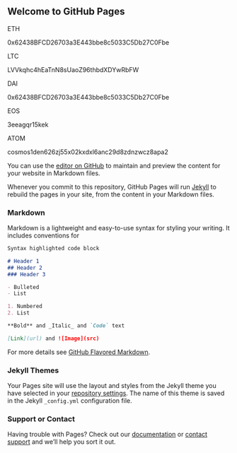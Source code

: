 ## Welcome to GitHub Pages






ETH

0x62438BFCD26703a3E443bbe8c5033C5Db27C0Fbe




LTC

LVVkqhc4hEaTnN8sUaoZ96thbdXDYwRbFW




DAI

0x62438BFCD26703a3E443bbe8c5033C5Db27C0Fbe




EOS

3eeagqr15kek




ATOM

cosmos1den626zj55x02kxdxl6anc29d8zdnzwcz8apa2













You can use the [editor on GitHub](https://github.com/pekpokpuk/pekpokpuk.github.io/edit/main/index.md) to maintain and preview the content for your website in Markdown files.

Whenever you commit to this repository, GitHub Pages will run [Jekyll](https://jekyllrb.com/) to rebuild the pages in your site, from the content in your Markdown files.

### Markdown

Markdown is a lightweight and easy-to-use syntax for styling your writing. It includes conventions for

```markdown
Syntax highlighted code block

# Header 1
## Header 2
### Header 3

- Bulleted
- List

1. Numbered
2. List

**Bold** and _Italic_ and `Code` text

[Link](url) and ![Image](src)
```

For more details see [GitHub Flavored Markdown](https://guides.github.com/features/mastering-markdown/).

### Jekyll Themes

Your Pages site will use the layout and styles from the Jekyll theme you have selected in your [repository settings](https://github.com/pekpokpuk/pekpokpuk.github.io/settings). The name of this theme is saved in the Jekyll `_config.yml` configuration file.

### Support or Contact

Having trouble with Pages? Check out our [documentation](https://docs.github.com/categories/github-pages-basics/) or [contact support](https://support.github.com/contact) and we’ll help you sort it out.

